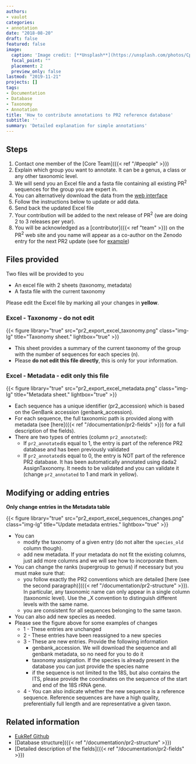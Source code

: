 ```yaml
---
authors:
- vaulot
categories:
- annotation
date: "2018-08-20"
draft: false
featured: false
image:
  caption: 'Image credit: [**Unsplash**](https://unsplash.com/photos/CpkOjOcXdUY)'
  focal_point: ""
  placement: 2
  preview_only: false
lastmod: "2019-11-21"
projects: []
tags:
- Documentation
- Database
- Taxonomy
- Annotation
title: 'How to contribute annotations to PR2 reference database'
subtitle: ''
summary: 'Detailed explanation for simple annotations'
---
```


## Steps

1. Contact one member of the [Core Team]({{< ref "/#people" >}})
2. Explain which group you want to annotate. It can be a genus, a class or any other taxonomic level.
3. We will send you an Excel file and a fasta file containing all existing  PR<sup>2</sup> sequences for the group you are expert in.
4. You can alternatively download the data from the [web interface](app.pr2-database.org)
5. Follow the instructions below  to update or add data.
6. Send back the updated Excel file
7. Your contribution will be added to the next release of PR<sup>2</sup> (we are doing 2 to 3 releases per year).
8. You will be acknowledged as a [contributor]({{< ref "team" >}}) on the PR<sup>2</sup> web site and you name will appear as a co-author on the Zenodo entry for the next PR2 update (see for [example](https://zenodo.org/records/7805244))


## Files provided

Two files will be provided to you

* An excel file with 2 sheets (taxonomy, metadata)
* A fasta file with the current taxonomy

Please edit the Excel file by marking all your changes in **yellow**.

### Excel - Taxonomy - do not edit

{{< figure library="true" src="pr2_export_excel_taxonomy.png" class="img-lg" title="Taxonomy sheet." lightbox="true" >}}

* This sheet provides a summary of the current taxonomy of the group with the number of sequences for each species (n).
* Please **do not edit this file directly**, this is only for your information.

### Excel - Metadata - edit only this file

{{< figure library="true" src="pr2_export_excel_metadata.png" class="img-lg" title="Metadata sheet." lightbox="true" >}}

* Each sequence has a unique identifier (pr2_accession) which is based on the GenBank accession (genbank_accession).
* For each sequence, the full taxonomic path is provided along with metadata (see [here]({{< ref "/documentation/pr2-fields" >}}) for a full description of the fields).
* There are two types of entries (column `pr2_annotated`):
  * If `pr2_annotated`is equal to 1, the entry is part of the reference PR2 database and has been previously validated
  * If `pr2_annotated`is equal to 0, the entry is NOT part of the reference PR2 database. It has been automatically annotated using dada2 AssignTaxonomy.  It needs to be validated and you can validate it (change `pr2_annotated` to 1 and mark in yellow).

## Modifying or adding entries


**Only change entries in the Metadata table**

{{< figure library="true" src="pr2_export_excel_sequences_changes.png" class="img-lg" title="Update metadata entries." lightbox="true" >}}

* You can 
  * modify the taxonomy of a given entry (do not alter the `species_old` column though).
  * add new metadata.  If your metadata do not fit the existing columns, just add more columns and we will see how to incorporate them.
* You can change the ranks (supergroup to genus) if necessary but you must make sure that:
  * you follow exactly the PR2 conventions which are detailed [here (see the second paragraph)]({{< ref "/documentation/pr2-structure" >}}). In particular, any taxonomic name can only appear in a single column (taxonomic level).  Use the \_X convention to distinguish different levels with the same name.
  * you are consistent for all sequences belonging to the same taxon.
* You can also add new species as needed.
* Please see the figure above for some examples of changes
    * 1 - These entries are unchanged
    * 2 - These entries have been reassigned to a new species
    * 3 - These are new entries. Provide the following information
      * genbank_accession. We will download the sequence and all genbank metadata, so no need for you to do it
      * taxonomy assignation.  If the species is already present in the database you can just provide the species name
      * if the sequence is not limited to the 18S, but also contains the ITS, please provide the coordinates on the sequence of the start and end of the 18S rRNA gene.
    * 4 - You can also indicate whether the new sequence is a reference sequence. Reference sequences are have a high quality, preferentially full length and are representative a given taxon.


## Related information
* [EukRef Github](https://github.com/pr2database/EukRef-workshop-2023)
* [Database structure]({{< ref "/documentation/pr2-structure" >}})
* [Detailed description of the fields]({{< ref "/documentation/pr2-fields" >}})

